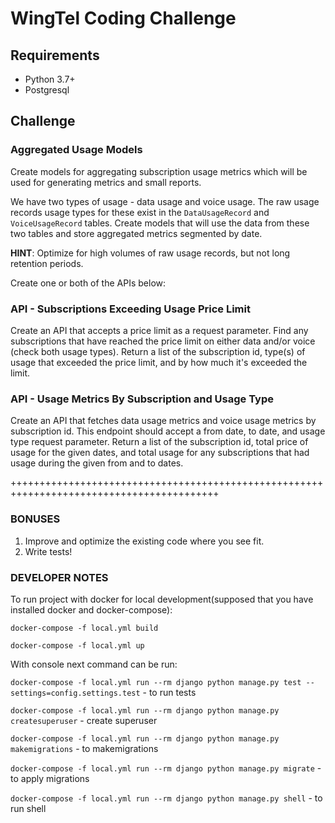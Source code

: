 # WingTel Coding Challenge

## Requirements
* Python 3.7+
* Postgresql

## Challenge

### Aggregated Usage Models

Create models for aggregating subscription usage metrics which will be used for generating metrics and small reports.

We have two types of usage - data usage and voice usage. The raw usage records usage types for these exist in the `DataUsageRecord` and `VoiceUsageRecord` tables. Create models that will use the data from these two tables and store aggregated metrics segmented by date.

**HINT**: Optimize for high volumes of raw usage records, but not long retention periods.

Create one or both of the APIs below:

### API - Subscriptions Exceeding Usage Price Limit

Create an API that accepts a price limit as a request parameter. Find any subscriptions that have reached the price limit on either data and/or voice (check both usage types). Return a list of the subscription id, type(s) of usage that exceeded the price limit, and by how much it's exceeded the limit.

### API - Usage Metrics By Subscription and Usage Type

Create an API that fetches data usage metrics and voice usage metrics by subscription id. This endpoint should accept a from date, to date, and usage type request parameter. Return a list of the subscription id, total price of usage for the given dates, and total usage for any subscriptions that had usage during the given from and to dates.

++++++++++++++++++++++++++++++++++++++++++++++++++++++++++++++++++++++++++++++++++++++++++

### BONUSES

1. Improve and optimize the existing code where you see fit.
2. Write tests!


### DEVELOPER NOTES


To run project with docker for local development(supposed that you have installed docker and docker-compose):

`docker-compose -f local.yml build`

`docker-compose -f local.yml up`


With console next command can be run:

`docker-compose -f local.yml run --rm django python manage.py test --settings=config.settings.test` - to run tests

`docker-compose -f local.yml run --rm django python manage.py createsuperuser` - create superuser

`docker-compose -f local.yml run --rm django python manage.py makemigrations` - to makemigrations

`docker-compose -f local.yml run --rm django python manage.py migrate` - to apply migrations

`docker-compose -f local.yml run --rm django python manage.py shell` - to run shell
